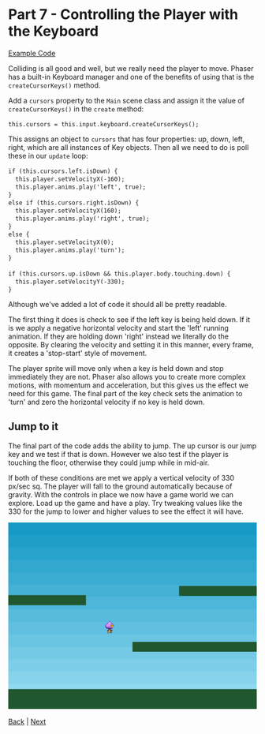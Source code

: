 # Part 7 - Controlling the Player with the Keyboard

[Example Code](example-code/part-7.js)

Colliding is all good and well, but we really need the player to move. Phaser has a built-in Keyboard manager and one of the benefits of using that is the `createCursorKeys()` method.

Add a `cursors` property to the `Main` scene class and assign it the value of `createCursorKeys()` in the `create` method:

```
this.cursors = this.input.keyboard.createCursorKeys();
```

This assigns an object to `cursors` that has four properties: up, down, left, right, which are all instances of Key objects. Then all we need to do is poll these in our `update` loop:

```
if (this.cursors.left.isDown) {
  this.player.setVelocityX(-160);
  this.player.anims.play('left', true);
}
else if (this.cursors.right.isDown) {
  this.player.setVelocityX(160);
  this.player.anims.play('right', true);
}
else {
  this.player.setVelocityX(0);
  this.player.anims.play('turn');
}

if (this.cursors.up.isDown && this.player.body.touching.down) {
  this.player.setVelocityY(-330);
}
```

Although we've added a lot of code it should all be pretty readable.

The first thing it does is check to see if the left key is being held down. If it is we apply a negative horizontal velocity and start the 'left' running animation. If they are holding down 'right' instead we literally do the opposite. By clearing the velocity and setting it in this manner, every frame, it creates a 'stop-start' style of movement.

The player sprite will move only when a key is held down and stop immediately they are not. Phaser also allows you to create more complex motions, with momentum and acceleration, but this gives us the effect we need for this game. The final part of the key check sets the animation to 'turn' and zero the horizontal velocity if no key is held down.

## Jump to it

The final part of the code adds the ability to jump. The up cursor is our jump key and we test if that is down. However we also test if the player is touching the floor, otherwise they could jump while in mid-air.

If both of these conditions are met we apply a vertical velocity of 330 px/sec sq. The player will fall to the ground automatically because of gravity. With the controls in place we now have a game world we can explore. Load up the game and have a play. Try tweaking values like the 330 for the jump to lower and higher values to see the effect it will have.

![](images/part7.png)

[Back](part-6.md) | [Next](part-8.md)